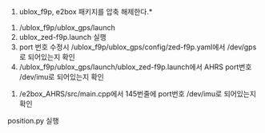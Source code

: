 1. ublox_f9p, e2box 패키지를 압축 해제한다.*

<!--########ublox_f9p 패키지관련##########-->
1. /ublox_f9p/ublox_gps/launch
2. ublox_zed-f9p.launch 실행
3. port 번호 수정시 /ublox_f9p/ublox_gps/config/zed-f9p.yaml에서 /dev/gps로 되어있는지 확인
4. /ublox_f9p/ublox_gps/launch/ublox_zed-f9p.launch에서 AHRS port번호 /dev/imu로 되어있는지 확인

<!--########e2box 패키지관련##########-->
1. /e2box_AHRS/src/main.cpp에서 145번줄에 port번호 /dev/imu로 되어있는지 확인


position.py 실행
